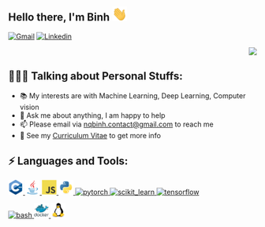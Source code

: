 <h2> Hello there, I'm Binh <img src="https://raw.githubusercontent.com/ABSphreak/ABSphreak/master/gifs/Hi.gif" width="30"></h2>

[![Gmail](https://img.shields.io/badge/Gmail-D14836?style=for-the-badge&logo=gmail&logoColor=white&url=https://gmail.com)](mailto:nqbinh.contact@gmail.com)
[![Linkedin](https://img.shields.io/badge/linkedin-%230077B5.svg?style=for-the-badge&logo=linkedin&logoColor=white&url=https://www.linkedin.com/in/nqbinh)](https://www.linkedin.com/in/nqbinh/)

<img align='right' height = 170 src="https://github-readme-stats.vercel.app/api?username=nqbinhcs&bg_color=30,2c5364,203A43&title_color=fff&text_color=FFDA33&&hide_border=true">
 
<br />

## 👨🏽‍💻 Talking about Personal Stuffs:
- 📚 My interests are with Machine Learning, Deep Learning, Computer vision
- 💬 Ask me about anything, I am happy to help
- 📫 Please email via nqbinh.contact@gmail.com to reach me
- 📝 See my [Curriculum Vitae](https://drive.google.com/file/d/10AF0p2oxsfknj65YNj0qY8XatAwzfkMdk/view?usp=sharing) to get more info


## ⚡ Languages and Tools:
<p align="left"> 
<a href="https://www.w3schools.com/cpp/" target="_blank" rel="noreferrer"> <img src="https://raw.githubusercontent.com/devicons/devicon/master/icons/cplusplus/cplusplus-original.svg" alt="cplusplus" width="30" height="30"/> </a> 
<a href="https://www.java.com" target="_blank" rel="noreferrer"> <img src="https://raw.githubusercontent.com/devicons/devicon/master/icons/java/java-original.svg" alt="java" width="30" height="30"/> </a> 
<a href="https://developer.mozilla.org/en-US/docs/Web/JavaScript" target="_blank" rel="noreferrer"> <img src="https://raw.githubusercontent.com/devicons/devicon/master/icons/javascript/javascript-original.svg" alt="javascript" width="30" height="30"/> </a> 
<a href="https://www.python.org" target="_blank" rel="noreferrer"> <img src="https://raw.githubusercontent.com/devicons/devicon/master/icons/python/python-original.svg" alt="python" width="30" height="30"/> </a> 
<a href="https://pytorch.org/" target="_blank" rel="noreferrer"> <img src="https://www.vectorlogo.zone/logos/pytorch/pytorch-icon.svg" alt="pytorch" width="30" height="30"/> </a> 
<a href="https://scikit-learn.org/" target="_blank" rel="noreferrer"> <img src="https://upload.wikimedia.org/wikipedia/commons/0/05/Scikit_learn_logo_small.svg" alt="scikit_learn" width="30" height="30"/> </a> 
<a href="https://www.tensorflow.org" target="_blank" rel="noreferrer"> <img src="https://www.vectorlogo.zone/logos/tensorflow/tensorflow-icon.svg" alt="tensorflow" width="30" height="30"/> </a> </p>
<a href="https://www.gnu.org/software/bash/" target="_blank" rel="noreferrer"> <img src="https://www.vectorlogo.zone/logos/gnu_bash/gnu_bash-icon.svg" alt="bash" width="30" height="30"/> </a> 
<a href="https://www.docker.com/" target="_blank" rel="noreferrer"> <img src="https://raw.githubusercontent.com/devicons/devicon/master/icons/docker/docker-original-wordmark.svg" alt="docker" width="30" height="30"/> </a> 
<a href="https://www.linux.org/" target="_blank" rel="noreferrer"> <img src="https://raw.githubusercontent.com/devicons/devicon/master/icons/linux/linux-original.svg" alt="linux" width="30" height="30"/> </a> 
